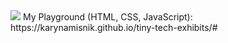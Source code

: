 <img src= "https://github.com/KarynaMisnik/KarynaMisnik/assets/96831988/e40e29d6-9a99-41fd-bba2-fe54273fbb1f" />
My Playground (HTML, CSS, JavaScript): https://karynamisnik.github.io/tiny-tech-exhibits/#



